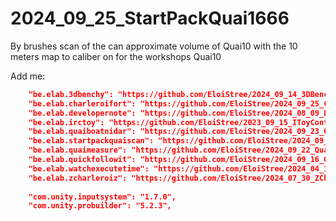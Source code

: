 # 2024_09_25_StartPackQuai1666
By brushes scan of the can approximate volume of Quai10 with the 10 meters map to caliber on for the workshops Quai10


Add me:

``` json
    "be.elab.3dbenchy": "https://github.com/EloiStree/2024_09_14_3DBenchy.git",
    "be.elab.charleroifort": "https://github.com/EloiStree/2024_09_25_Charleroi1666.git",
    "be.elab.developernote": "https://github.com/EloiStree/2024_08_09_DeveloperNote.git",
    "be.elab.irctoy": "https://github.com/EloiStree/2023_09_15_IToyControllerRC.git",
    "be.elab.quaiboatnidar": "https://github.com/EloiStree/2024_09_23_Quai10Boat.git",
    "be.elab.startpackquaiscan": "https://github.com/EloiStree/2024_09_25_StartPackQuai1666.git",
    "be.elab.quaimeasure": "https://github.com/EloiStree/2024_09_22_Quai10Mesh.git",
    "be.elab.quickfollowit": "https://github.com/EloiStree/2024_09_16_QuickFollowIt.git",
    "be.elab.watchexecutetime": "https://github.com/EloiStree/2024_04_18_WatchExecuteTime.git",
    "be.elab.zcharleroiz": "https://github.com/EloiStree/2024_07_30_ZCharleroiZ.git",
    
    "com.unity.inputsystem": "1.7.0",
    "com.unity.probuilder": "5.2.3",
``` 
